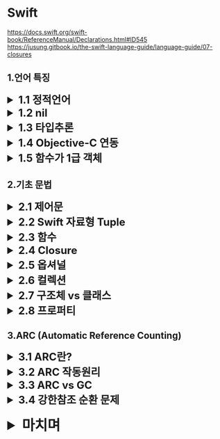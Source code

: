 # Swift
https://docs.swift.org/swift-book/ReferenceManual/Declarations.html#ID545
https://jusung.gitbook.io/the-swift-language-guide/language-guide/07-closures
## 1.언어 특징


<details>
<summary style="font-size:x-large;font-weight:bold"> 1.1 정적언어</summary>
<div markdown="1" style="font-size:large;">

- ##### 컴파일 단계에서 변수 및 상수의 형 정보를 결정
- ##### 런타임 오작동 안정성 보장
</div>
</details>


<details>
<summary style="font-size:x-large;font-weight:bold"> 1.2 nil</summary>
<div markdown="1" style="font-size:large;">

- ##### Objective-C 에서는 포인터를 지원하기 때문에 다음의 4가지를 사용. (Swift에서는 <span style="color:red">nil</span>만 사용!)
|nil|Nil|NULL|NSNull|
|---|---|---|---|
|Object의 부재|Class의 부재|C-Pointer의 부재|NSObject를 상속받는 객체로 collection item을 null로 설정할 필요가 있을때 사용|
|```NSString *temp = nil;```|```Class temp = Nil```|```int *temp = NULL;```|```[temp addObject:[NSNull null]];```<br/>``` if ([temp objectAtIndex:0] == [NSNull null])```|
</div>
</details>


<details>
<summary style="font-size:x-large;font-weight:bold"> 1.3 타입추론</summary>
<div markdown="1" style="font-size:large;">

```
// 변수
var a = 1;
// 상수
let b = 2;
```

- ##### 컴파일 시점에서 변수의 타입을 지정
```
let a = 1234 // int 
let b = "test" //String
```
- ##### 하지만 아래와같이 사용하면 컴파일 시 어떤타입으로 지정할지 알 수 없음. 컴파일러가 점쟁이는 아니므로 값을 할당하지 않을거면
```
let c
```
- ##### 아래와 같이 타입을 지정(어노테이션)!
```
let c : String
```
</div>
</details>


<details>
<summary style="font-size:x-large;font-weight:bold"> 1.4 Objective-C 연동</summary>
<div markdown="1" style="font-size:large;">

- ##### Swift에서 Objective Function을 사용할 수도 있고, Objective-C에서 Swift Function을 사용할 수 있다.
- ##### 단 Swift4 이상에서는 함수앞에 @objc Inference(추론)을 사용하여 사용하여야 한다.
```
@objc func mySwiftFn() {
    print("funking swift")
}
```
</div>
</details>

<details>
<summary style="font-size:x-large;font-weight:bold"> 1.5 함수가 1급 객체</summary>
<div markdown="1" style="font-size:large;">

- ##### 변수에 할당 가능
- ##### 파라미터로 전달 가능
- ##### 함수를 리턴가능

</div>
</details>



## 2.기초 문법

<details>
<summary style="font-size:x-large;font-weight:bold"> 2.1 제어문</summary>
<div markdown="1" style="font-size:large;">

- ##### while Loop
```
var i = 0
while i < 10 {
    print(i)
    if i == 5 {
        break
    }
    i += 1
}
```
- ##### for Loop
```
// 1부터 10까지
for i in 1...10{ 
    print(i) 
}
// 0부터 9까지
for i in 0..<10{ 
    print(i) 
}
// where 조건을 만족하면 실행
for i in 1...10 where i % 2 == 0 { 
    print(i) 
}
// 10부터 1까지 반대로
for i in stride(from: 10 , to: 1, by: -1) {
   print(i)
}
```
- ##### switch Loop
```
let num = 10

switch num {
case 0:
    print("--> 0 입니다")
case 5...8:
    print("--> 5 ~ 8사이 입니다")
case 10:
    print("--> 10 입니다")
default :
    print("--> 나머지 입니다")
}
```
</div>
</details>


<details>
<summary style="font-size:x-large;font-weight:bold"> 2.2 Swift 자료형 Tuple</summary>
<div markdown="1" style="font-size:large;">

- ##### 다양한 데이터들의 묶음 (여러 Type의 값을 하나로 묶어 사용)
```
var tuple = (1, "Hello, world!", true)
tuple.0 //1
tuple.1 //"Hello, world!"
tuple.2 //true

// 아래 처럼 파라메터에 이름 지정 가능!
var person = (name: "션", age: 15, isJammin: true)
```
</div>
</details>


<details>
<summary style="font-size:x-large;font-weight:bold"> 2.3 함수</summary>
<div markdown="1" style="font-size:large;">

##### 표현식
- ###### Void (Return Type 생략가능)
```
func nothingReturn(person: String) {
    print("Hello, \(person)!")
}
// 호출
nothingReturn(person: "lee")
```

- ###### Return Type 지정

```
func stringReturn(person: String) -> String {
    return "test"
}
// 호출
print(nothingReturn(person: "lee"))
```

###### 위 함수 예제를 보면 함수를 호출할 때에 파라미터명을 입력을 해주는 것을 볼 수 있다. 이걸 <span style="color:red">Argument Label</span> 이라 하는데 아규먼트 레이블을 바꾸고 싶다면 파라미터명 앞에 입력해서 사용
```
func argLabelTest(from person: String){
    print(person)
}
// 호출
argLabelTest(from: "lee")
```

###### 함수 호출 시 <span style="color:red">Argument Label을 생략</span>하고 사용하려면 Argument Label 자리에 <span style="color:red;font-weight:bold;font-size:x-large">_</span>(언더바, underscore)를 붙여주면 호출시 생략 가능하다.
```
func nonArgLabelTest(_ person: String){
    print(person)
}
// 호출
nonArgLabelTest("lee")
```


파라미터는 기본적으로 상수, 변수로 쓰려면 파라미터 type 앞에 <span style="color:violet;font-weight:bold;">inout</span> 예약어 사용하여 함수 선언하고 호출 시 파라미터 변수 앞에 <span style="color:violet;font-weight:bold;">&</span>(ampersand) 사용
```
func toggle(value : inout Bool){
    value = !value
}
// 호출
var isStupid = false
toggle(value: &isStupid)
```

</div>
</details>


<details>
<summary style="font-size:x-large;font-weight:bold"> 2.4 Closure</summary>
<div markdown="1" style="font-size:large;">

- ##### 정의
```
“A closure is the combination of a function and the lexical environment within which that function was declared.”
클로저는 함수와 그 함수가 선언됐을 때의 렉시컬 환경(Lexical environment)과의 조합이다.
-> 클로저는 반환된 내부함수가 자신이 선언됐을 때의 환경(Lexical environment)인 스코프를 기억하여 자신이 선언됐을 때의 환경(스코프) 밖에서 호출되어도 그 환경(스코프)에 접근할 수 있는 함수
- MDN -

클로저는 어떤 상수나 변수의 참조를 캡쳐(capture)해 저장
- Swift -

일급 객체 함수의 처리를 위해 사용

// EX
func makeIncrementer(forIncrement amount: Int) -> () -> Int {
    var runningTotal = 0
    func incrementer() -> Int {
        runningTotal += amount
        return runningTotal
    }
    return incrementer
}

let incrementByTen = makeIncrementer(forIncrement: 10)
incrementByTen()
// returns a value of 10
incrementByTen()
// returns a value of 20
incrementByTen()
// returns a value of 30

let incrementBySeven = makeIncrementer(forIncrement: 7)
incrementBySeven()
// returns a value of 7
```

- ##### 종류
|Named Closure(우리가 알고있는 함수)|Unnamed Closure|
|---|---|
|```func doSomething() {print("Somaker")}```|```let closure = { print("Somaker") }```|

##### Unnamed Closure에 대해서 알아봅시다
- ##### 표현식
```
{
    (Parameters) -> Return Type in
     실행 구문
}
```
```
 (Parameters) -> Return Type  // 클로저헤드
 in 실행 구문 // 클로저 바디

```
```
// Return X, Parameters X
{ () -> () in
    print("Closure")
}
// Return O, Parameters O
{ (name: String) -> String in
    return "Hello, \(name)"
}
```
- ##### Unnamed Closure에는 아규먼트 라벨(Argument Label) 사용X
```
let unnamedTest = { (name: String) -> String in
    return "Hello, \(name)"
}
unnamedTest("lee")
```

</div>
</details>


<details>
<summary style="font-size:x-large;font-weight:bold"> 2.5 옵셔널</summary>
<div markdown="1" style="font-size:large;">

- ##### 값이 nil 일 수도 있는 변수
```
let name: String? = nil 
```

- ##### 옵셔널 값 사용법
1. 강제 언래핑 (Forced unwrapping)
```
let name: String?
name = "lee"
print(name!)
```
2. Optional binding (if let)
```
if let unwrappedName = name{
    print(unwrappedName)
}else{
    print("nil!")
}

// else 생략 가능
if let unwrappedName = name{
    print(unwrappedName)
}
```
3. Optional binding (guard)
```
func guardTest(name : String?) {
    guard let unwrapperedName = name else {
        print("nil!")
        return
    }
    print(unwrapperedName)
}
```
4. Nil coalescing
```
var name : String?
name = "lee"
let unwrapperedName = name ?? "kim"
```



</div>
</details>

<details>
<summary style="font-size:x-large;font-weight:bold"> 2.6 컬렉션</summary>
<div markdown="1" style="font-size:large;">

||Array|Dictionary|Set|
|--|--|--|--|
|특징|배열|K-V|중복X배열형태|
|순서|O|X|X|
|코드|```let arr1: Array<Int>```<br/>```let arr1: [Int]```<br/>```let arr1 = [1, 2, 3, 4, 5]```|```var cityCode: [String : String] = ["051": "Butsan", "02": "Soul"]```|```var someSet: Set<Int> = [1, 2, 3, 1]```|


</div>
</details>


<details>
<summary style="font-size:x-large;font-weight:bold"> 2.7 구조체 vs 클래스</summary>
<div markdown="1" style="font-size:large;">



<table>
    <tr>
        <th>구조체 struct</th>
        <th>클래스 class</th>
    </tr>
    <tr>
        <td colspan="2">함수/프로퍼티 정의 가능</td>
    </tr>
    <tr>
        <td>Value Types</td>
        <td>Reference Types</td>
    </tr>
    <tr>
        <td>STACK</td>
        <td>HEAP</td>
    </tr>
    <tr>
        <td>기본 깊은복사</td>
        <td>기본 얕은복사</td>
    </tr>
</table>

</div>
</details>

<details>
<summary style="font-size:x-large;font-weight:bold"> 2.8 프로퍼티</summary>
<div markdown="1" style="font-size:large;">

##### Stored Property- 객체가 담고있는 데이터
##### Computed Property - 어떠한 값을 직접 저장하지는 않고 저장된 정보를 이용해서 가공 혹은 계산된 값을 사용할때
##### Type property - 생성된 인스턴스에 상관없이 그 스트럭트의 타입자체의 속성을 정하고 싶을때 사용

```
struct Person {
    private(set) var _age:Int = 1
    var age:Int {
          get {
             return _age
          }
          set (newVal) {
             if (newVal < 1){
                print("impossible")
             }else if(newVal < _age){
                print("can't go against time")
             }else{
                 _age = newVal
             }
          }
       }
    
    var height: Int{
       didSet(oldVal){
          // 변경된 직후에 호출
       }
       willSet(newVal){
          // 직전에 호출
       }
    }
    
    var weight: Int{
       didSet(oldVal){
          // 변경된 직후에 호출
       }
       willSet(newVal){
          // 직전에 호출
       }
    }
    
    // Computed Property
    var bmi : Int{
        get {
            return height * weight
        }
    }
}

```


</div>
</details>
 






## 3.ARC (Automatic Reference Counting)

 
<details>
<summary style="font-size:x-large;font-weight:bold"> 3.1 ARC란?</summary>
<div markdown="1" style="font-size:large;">

- ##### Reference의 숫자를 자동으로 세는 메모리 관리자
- ##### Reference를 저장하는 객체(Heap에 저장되는 객체)만 ARC의 영향
- ##### Strong Reference Count가 0이된 것을 ARC가 메모리에서 해제
    - weak   : 객체를 참조는 하지만, Reference count 를 증가시키지 않는다.
    - strong : 객체를 참조하며, Reference count 를 증가시킨다.
</div>


</details>

<details>
<summary style="font-size:x-large;font-weight:bold"> 3.2 ARC 작동원리</summary>
<div markdown="1" style="font-size:large;">

- ##### 클래스의 새로운 인스턴스를 생성할 때 마다 ARC는 인스턴스의 정보를 저장하기 위해서 메모리를 할당
- ##### 메모리에는 해당 인스턴스와 연결된 모든 저장 프로퍼티의 값과 함께 인스턴스의 타입에 대한 정보가 저장
- ##### 인스턴스가 필요 없어질 때, ARC 는 메모리를 다른 목적으로 사용될 수 있게 하기 위해 그 인스턴스가 사용하는 메모리를 해제


</div>
</details>



<details>
<summary style="font-size:x-large;font-weight:bold"> 3.3 ARC vs GC</summary>
<div markdown="1" style="font-size:large;">

||ARC|GC|
|--|--|--|
|시점|Compile|Runtime|
|장점|런타임 시 메모리 관리를 위한 시스템 자원이 불필요|상호 참조 상황등의 복잡한 상황에서도 인스턴스를 해제할 수 있는 가능성이 더 높으며 메모리 해제를 신경 안써줘도 돼서 개발이 편해진다|
|단점|ARC의 작동 규칙을 모르고 사용하면 메모리릭 발생 가능|프로그램 동작 외의 메모리 감시를 위한 추가 자원이 필요하며 인스턴스가 언제 할당이 해제되는지 예측하기 어렵다|

![GC](res/gc-heap.png)

</div>
</details>


<details>
<summary style="font-size:x-large;font-weight:bold"> 3.4 강한참조 순환 문제</summary>
<div markdown="1" style="font-size:large;">

##### 예제 클래스
```
class Person {
    init(name:String) {
        self.name = name
    }
    var name: String
    var child: Person? = nil
}
```

##### 아래의 코드를 언뜻 보면 두 객체는 모두 메모리에서 해제가 될것처럼 보인다.
```
var p1: Person? = Person(name: "사담 문제인")
var p2: Person? = Person(name: "문준옹")

p1?.family = p2
p2?.family = p1

p1 = nil
p2 = nil
```


##### 하지만 참조 카운트를 계산해보면 마지막에 참조 카운터가 아직 1 남아있어서 메모리에서 소거되지 않았음을 예측할 수 있다
```
// p1 참조 카운트 = 1
var p1: Person? = Person(name: "사담 문제인")
// p2 참조 카운트 = 1
var p2: Person? = Person(name: "문준옹")

// p2 참조 카운트 = 2
p1?.family = p2
// p2 참조 카운트 = 2
p2?.family = p1

// p1 참조 카운트 = 1
p1 = nil
// p2 참조 카운트 = 1
p2 = nil
```

##### 이러한 강한참조를 해결하려면 <span style="color:purple;font-size:large;font-weight:bold">weak</span>예약어를 사용하여 해당 프로퍼티에 참조카운트를 증가시키지 않는 방법이 있다.

```
class Person {
    init(name:String) {
        self.name = name
    }
    var name: String
    weak var child: Person? = nil
}
```
```
// p1 참조 카운트 = 1
var p1: Person? = Person(name: "사담 문제인")
// p2 참조 카운트 = 1
var p2: Person? = Person(name: "문준옹")

// p2 참조 카운트 = 1
p1?.family = p2
// p2 참조 카운트 = 1
p2?.family = p1

// p1 참조 카운트 = 0
p1 = nil
// p2 참조 카운트 = 0
p2 = nil
```
</div>
</details>


<br/>
<details>
<summary style="font-size:xx-large;font-weight:bold">마치며</summary>
<div markdown="1" style="font-size:large;">

# 갓러터 합시다!
![jobs](res/jobs.jpg)
</div>
</details>